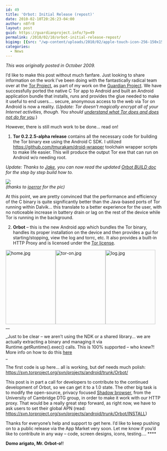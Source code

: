 ```yaml
---
id: 49
title: 'Orbot: Initial Release (repost)'
date: 2010-02-10T20:26:23-04:00
author: n8fr8
layout: post
guid: https://guardianproject.info/?p=49
permalink: /2010/02/10/orbot-initial-release-repost/
bigimg: [{src: "/wp-content/uploads/2010/02/apple-touch-icon-256-150x150.png",}]
categories:
  - News
---
```

_This was originally posted in October 2009._

I’d like to make this post without much fanfare. Just looking to share information on the work I’ve been doing with the fantastically radical team over at the [Tor Project](https://www.torproject.org), as part of my work on the [Guardian Project](http://openideals.com/guardian). We have successfully ported the native C Tor app to Android and built an Android application bundle that installs, runs and provides the glue needed to make it useful to end users…. secure, anonymous access to the web via Tor on Android is now a reality. (_Update: Tor doesn’t magically encrypt all of your Internet activities, though. You should [understand what Tor does and does not do for you](https://www.torproject.org/download.html.en#Warning)._)

However, there is still much work to be done… read on!

1) **Tor 0.2.2.5-alpha release** contains all the necessary code for building the Tor binary exe using the Android C SDK. I utilized <a href="https://github.com/tmurakam/droid-wrapper" target="_blank">https://github.com/tmurakam/droid-wrapper</a> toolchain wrapper scripts to make life easier. This will produce the output Tor exe that can run on Android w/o needing root.

_Update: Thanks to [Jake](http://www.appelbaum.net/), you can now read the updated [Orbot BUILD doc](https://svn.torproject.org/svn/projects/android/trunk/Orbot/BUILD) for the step by step build how to._

[![](http://farm4.static.flickr.com/3510/3933276410_275a88c115_d.jpg)](http://www.flickr.com/photos/ioerror/3933276410/)  
_(thanks to [ioerror](http://www.flickr.com/photos/ioerror) for the pic)_

At this point, we are pretty convinced that the performance and efficiency of the C binary is quite significantly better than the Java-based ports of Tor running within Dalvik… this translate to a better experience for the user, with no noticeable increase in battery drain or lag on the rest of the device while Tor is running in the background.

2) **Orbot** – this is the new Android app which bundles the Tor binary, handles its proper installation on the device and then provides a gui for starting/stopping, view the log and torrc, etc. It also provides a built-in HTTP Proxy and is licensed under the [Tor license](https://www.torproject.org/eff/tor-legal-faq.html).

[<img src="https://farm3.static.flickr.com/2588/4034052788_cff2aaf55c_m.jpg" alt="home.jpg" width="161" height="240" />](http://www.flickr.com/photos/natty/4034052788/ "home.jpg by nathanialfreitas, on Flickr")[<img src="https://farm3.static.flickr.com/2503/4033299037_49517e87b7_m.jpg" alt="tor-on.jpg" width="161" height="240" />](http://www.flickr.com/photos/natty/4033299037/ "tor-on.jpg by nathanialfreitas, on Flickr")[<img src="https://farm3.static.flickr.com/2484/4034052826_e326c056fc_m.jpg" alt="log.jpg" width="161" height="240" />](http://www.flickr.com/photos/natty/4034052826/ "log.jpg by nathanialfreitas, on Flickr")  
__

_Just to be clear – we aren’t using the NDK or a shared library… we are actually extracting a binary and managing it via Runtime.getRuntime().exec() calls. This is 100% supported – who knew?! More info on how to do this [here](http://remotedroid.net/blog/2009/04/13/running-native-code-in-android/)  
_ 

The first code is up here… all is working, but def needs much polish:  
<a href="https://svn.torproject.org/svn/projects/android/trunk/Orbot/" target="_blank">https://svn.torproject.org/svn/projects/android/trunk/Orbot/</a>

This post is in part a call for developers to contribute to the continued development of Orbot, so we can get it to a 1.0 state. The other big task is to modify the open-source, privacy focused [Shadow browser](http://www.cl.cam.ac.uk/research/dtg/android/tor/), from the University of Cambridge DTG group, in order to make it work with our HTTP proxy. That would be a really great step forward, as right now, we have to ask users to set their global APN (read: <a href="https://svn.torproject.org/svn/projects/android/trunk/Orbot/INSTALL" target="_blank">https://svn.torproject.org/svn/projects/android/trunk/Orbot/INSTALL</a>)

Thanks for everyone’s help and support to get here. I’d like to keep pushing on to a public release via the App Market very soon. Let me know if you’d like to contribute in any way – code, screen designs, icons, testing….  ****

**Domo arigato, Mr. Orbot-o!**!